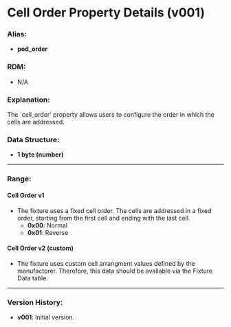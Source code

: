 # Cell Order Property Details (v001)

### **Alias:**
- **pod_order**

### **RDM:**
- N/A

### **Explanation:**
The `cell_order' property allows users to configure the order in which the cells are addressed.

### **Data Structure:**
- **1 byte (number)**

---
### **Range:**
#### **Cell Order v1**
 - The fixture uses a fixed cell order.  The cells are addressed in a fixed order, starting from the first cell and ending with the last cell.
   - **0x00**: Normal
   - **0x01**: Reverse

#### **Cell Order v2 (custom)** 
- The fixture uses custom cell arrangment values defined by the manufactorer.  Therefore, this data should be available via
  the Fixture Data table.

---

### **Version History:**
- **v001**: Initial version.

